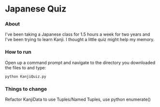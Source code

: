 # Japanese Quiz

### About

I've been taking a Japanese class for 1.5 hours a week for two years and I've been trying to learn Kanji.
I thought a little quiz might help my memory.

### How to run

Open up a command prompt and navigate to the directory you downloaded the files to and type:

```python
python KanjiQuiz.py
```

### Things to change

Refactor KanjiData to use Tuples/Named Tuples, use python enumerate()
